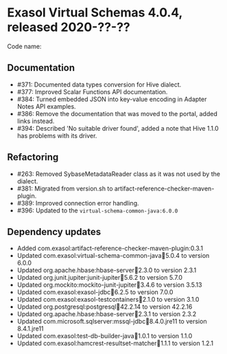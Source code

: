 # Exasol Virtual Schemas 4.0.4, released 2020-??-??

Code name:

## Documentation

* #371: Documented data types conversion for Hive dialect.
* #377: Improved Scalar Functions API documentation.	
* #384: Turned embedded JSON into key-value encoding in Adapter Notes API examples.	
* #386: Remove the documentation that was moved to the portal, added links instead.
* #394: Described 'No  suitable driver found', added a note that Hive 1.1.0 has problems with its driver.

## Refactoring

* #263: Removed SybaseMetadataReader class as it was not used by the dialect.
* #381: Migrated from version.sh to artifact-reference-checker-maven-plugin.
* #389: Improved connection error handling.
* #396: Updated to the `virtual-schema-common-java:6.0.0`

## Dependency updates

* Added com.exasol:artifact-reference-checker-maven-plugin:0.3.1
* Updated com.exasol:virtual-schema-common-java:jar:5.0.4 to version 6.0.0
* Updated org.apache.hbase:hbase-server:jar:2.3.0 to version 2.3.1
* Updated org.junit.jupiter:junit-jupiter:jar:5.6.2 to version 5.7.0
* Updated org.mockito:mockito-junit-jupiter:jar:3.4.6 to version 3.5.13
* Updated com.exasol:exasol-jdbc:jar:6.2.5 to version 7.0.0
* Updated com.exasol:exasol-testcontainers:jar:2.1.0 to version 3.1.0
* Updated org.postgresql:postgresql:jar:42.2.14 to version 42.2.16
* Updated org.apache.hbase:hbase-server:jar:2.3.1 to version 2.3.2
* Updated com.microsoft.sqlserver:mssql-jdbc:jar:8.4.0.jre11 to version 8.4.1.jre11
* Updated com.exasol:test-db-builder-java:jar:1.0.1 to version 1.1.0
* Updated com.exasol:hamcrest-resultset-matcher:jar:1.1.1 to version 1.2.1